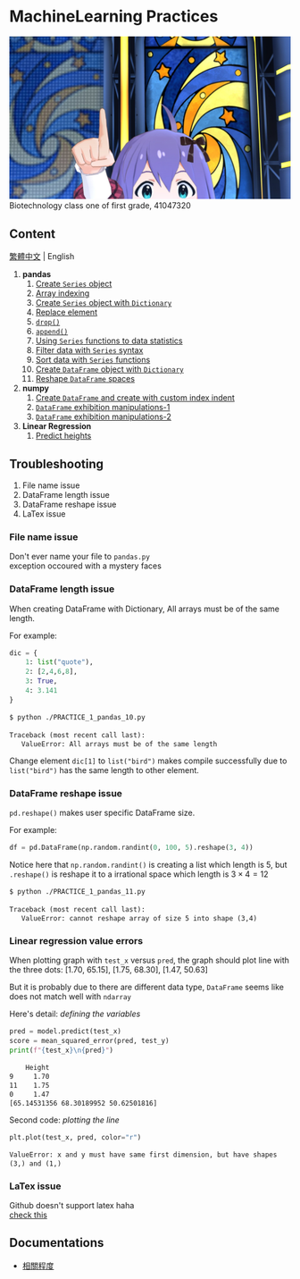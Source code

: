 # MachineLearning Practices

![anna](./image/Anna.jpg)
Biotechnology class one of first grade, 41047320

## Content

[繁體中文](README.zh-TW.md) | English

1. **pandas**
   1. [Create `Series` object](./src/1.pandas/PRACTICE_1_pandas_01.py)
   2. [Array indexing](./src/1.pandas/PRACTICE_1_pandas_02.py)
   3. [Create `Series` object with `Dictionary`](./src/1.pandas/PRACTICE_1_pandas_03.py)
   4. [Replace element](./src/1.pandas/PRACTICE_1_pandas_04.py)
   5. [`drop()`](./src/1.pandas/PRACTICE_1_pandas_05.py)
   6. [`append()`](./src/1.pandas/PRACTICE_1_pandas_06.py)
   7. [Using `Series` functions to data statistics](./src/1.pandas/PRACTICE_1_pandas_07.py)
   8. [Filter data with `Series` syntax](./src/1.pandas/PRACTICE_1_pandas_08.py)
   9. [Sort data with `Series` functions](./src/1.pandas/PRACTICE_1_pandas_09.py)
   10. [Create `DataFrame` object with `Dictionary`](./src/1.pandas/PRACTICE_1_pandas_10.py)
   11. [Reshape `DataFrame` spaces](./src/1.pandas/PRACTICE_1_pandas_11.py)
2. **numpy**
    1. [Create `DataFrame` and create with custom index indent](./src/2.numpy/PRACTICE_2_numpy_01.py)
    2. [`DataFrame` exhibition manipulations-1](./src/2.numpy/PRACTICE_2_numpy_02.py)
    3. [`DataFrame` exhibition manipulations-2](./src/2.numpy/PRACTICE_2_numpy_03.py)
3. **Linear Regression**
   1. [Predict heights](./src/3.LinearRegression/PRACTICE_3_LR_01.py)

## Troubleshooting

   1. File name issue
   2. DataFrame length issue
   3. DataFrame reshape issue
   4. LaTex issue

### File name issue

Don't ever name your file to `pandas.py`  
exception occoured with a mystery faces

### DataFrame length issue

When creating DataFrame with Dictionary, All arrays must be of the same length.  

For example:

```py
dic = {
    1: list("quote"),
    2: [2,4,6,8],
    3: True,
    4: 3.141
}
```

```console
$ python ./PRACTICE_1_pandas_10.py

Traceback (most recent call last):
   ValueError: All arrays must be of the same length
```

Change element `dic[1]` to `list("bird")` makes compile successfully due to `list("bird")` has the same length to other element.

### DataFrame reshape issue

`pd.reshape()` makes user specific DataFrame size.

For example:

```py
df = pd.DataFrame(np.random.randint(0, 100, 5).reshape(3, 4))
```

Notice here that `np.random.randint()` is creating a list which length is 5, but `.reshape()` is reshape it to a irrational space which length is $3\times 4=12$

```console
$ python ./PRACTICE_1_pandas_11.py

Traceback (most recent call last):
   ValueError: cannot reshape array of size 5 into shape (3,4)
```

### Linear regression value errors

When plotting graph with `test_x` versus `pred`, the graph should plot line with the three dots:
[1.70, 65.15], [1.75, 68.30], [1.47, 50.63]

But it is probably due to there are different data type, `DataFrame` seems like does not match well with `ndarray`

Here's detail: _defining the variables_

```py
pred = model.predict(test_x)
score = mean_squared_error(pred, test_y)
print(f"{test_x}\n{pred}")
```

```console
    Height
9     1.70
11    1.75
0     1.47
[65.14531356 68.30189952 50.62501816]
```

Second code: _plotting the line_

```py
plt.plot(test_x, pred, color="r")
```

```console
ValueError: x and y must have same first dimension, but have shapes (3,) and (1,)
```

### LaTex issue

Github doesn't support latex haha  
[check this](https://gist.github.com/a-rodin/fef3f543412d6e1ec5b6cf55bf197d7b)

## Documentations

- [相關程度](http://amebse.nchu.edu.tw/new_page_517.htm)
